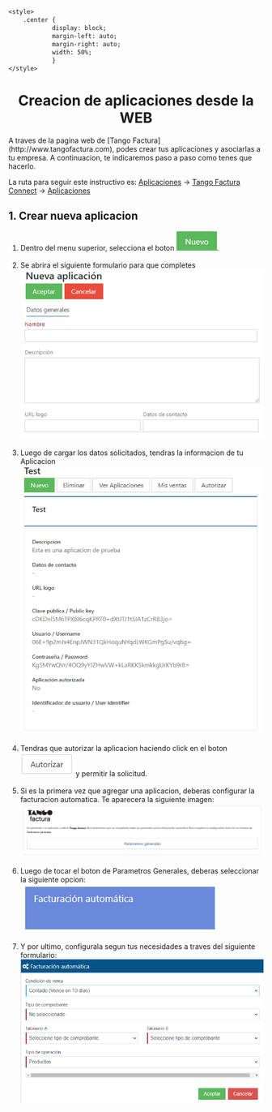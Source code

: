 <!DOCTYPE html>
<html lang="en">
<head>
    <meta charset="UTF-8">
    <meta http-equiv="X-UA-Compatible" content="IE=edge">
    <meta name="viewport" content="width=device-width, initial-scale=1.0">

    <style>
        .center {
                display: block;
                margin-left: auto;
                margin-right: auto;
                width: 50%;
                }
    </style>
</head>
<body>
    <h1 align="center">Creacion de aplicaciones desde la WEB</h1>
<p>
A traves de la pagina web de [Tango Factura](http://www.tangofactura.com), podes crear tus aplicaciones y asociarlas a tu empresa. A continuacion, te indicaremos paso a paso como tenes que hacerlo.

La ruta para seguir este instructivo es: [Aplicaciones](https://www.tangofactura.com/Home/BsDashboard#9) -> [Tango Factura Connect](https://www.tangofactura.com/PGR/ConfiguracionApi) -> [Aplicaciones](https://www.tangofactura.com/PGR/Aplicaciones)
</p>
<h2>1. Crear nueva aplicacion</h2>
<p class="Pasos">
<ol>
    <li>Dentro del menu superior, selecciona el boton <img src="./imagenes/btnNuevo.png" alt="NUEVO" class="center">.</li>
    <br>
    <li>Se abrira el siguiente formulario para que completes <br>
        <img src="./imagenes/FormularioNuevaAplicacion.png" alt="Formulario Nueva Aplicacion">
    </li>
    <br>
    <li>Luego de cargar los datos solicitados, tendras la informacion de tu Aplicacion <br>
    <img src="./imagenes/InformacionAplicacion.png" alt="Informacion Nueva Aplicacion">
    </li>
    <br>
    <li>Tendras que autorizar la aplicacion haciendo click en el boton <img src="./imagenes/btnAutorizar.png" alt="AUTORIZAR"> y permitir la solicitud.</li>
    <br>
    <li>Si es la primera vez que agregar una aplicacion, deberas configurar la facturacion automatica. Te aparecera la siguiente imagen: <br>
    <img src="./imagenes/AutorizarFacturacionAutomatica.png" alt="Autorizar facturacion automatica">
    </li>
    <br>
    <li>Luego de tocar el boton de Parametros Generales, deberas seleccionar la siguiente opcion: 
        <img src="./imagenes/btnFacturacionAutomatica.png" alt="Boton Facturacion Automatica">
    </li>
    <br>
    <li>Y por ultimo, configurala segun tus necesidades a traves del siguiente formulario: <br>
    <img src="./imagenes/FormularioFacturacionAutomatica.png" alt="Formulario de configuracion de Facturacion Automatica">
    </li>
</ol>
</p>

</body>
</html>
